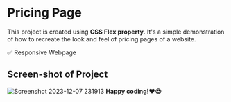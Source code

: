 # Pricing Page

This project is created using **CSS Flex property**. It's a simple demonstration of how to recreate the look and feel of pricing pages of a website.


✅ Responsive Webpage

## Screen-shot of Project
![Screenshot 2023-12-07 231913](https://github.com/Sriramprasath04/CSS-Minor-Projects/assets/109743739/232db8a4-4584-4826-a76f-d67601524616)
**Happy coding!❤️😍**




